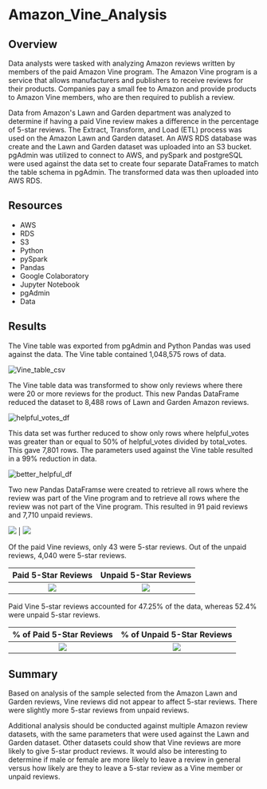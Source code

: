 # Amazon_Vine_Analysis

## Overview
Data analysts were tasked with analyzing Amazon reviews written by members of the paid Amazon Vine program. The Amazon Vine program is a service that allows manufacturers and publishers to receive reviews for their products. Companies pay a small fee to Amazon and provide products to Amazon Vine members, who are then required to publish a review.

Data from Amazon's Lawn and Garden department was analyzed to determine if having a paid Vine review makes a difference in the percentage of 5-star reviews.  The Extract, Transform, and Load (ETL) process was used on the Amazon Lawn and Garden dataset.  An AWS RDS database was create and the Lawn and Garden dataset was uploaded into an S3 bucket.  pgAdmin was utilized to connect to AWS, and pySpark and postgreSQL were used against the data set to create four separate DataFrames to match the table schema in pgAdmin.  The transformed data was then uploaded into AWS RDS. 


## Resources
- AWS
- RDS
- S3
- Python
- pySpark
- Pandas
- Google Colaboratory
- Jupyter Notebook
- pgAdmin
- Data

## Results
The Vine table was exported from pgAdmin and Python Pandas was used against the data.  The Vine table contained 1,048,575 rows of data.

![Vine_table_csv](https://user-images.githubusercontent.com/73897240/112730388-a7576e00-8f07-11eb-8724-bf0540f1a1b4.PNG)


The Vine table data was transformed to show only reviews where there were 20 or more reviews for the product.  This new Pandas DataFrame reduced the dataset to 8,488 rows of Lawn and Garden Amazon reviews.

![helpful_votes_df](https://user-images.githubusercontent.com/73897240/112730437-ef769080-8f07-11eb-9e89-9557b718103e.PNG)


This data set was further reduced to show only rows where helpful_votes was greater than or equal to 50% of helpful_votes divided by total_votes.  This gave 7,801 rows.  The parameters used against the Vine table resulted in a 99% reduction in data.

![better_helpful_df](https://user-images.githubusercontent.com/73897240/112730510-585e0880-8f08-11eb-9be0-cebb079458bb.PNG)


Two new Pandas DataFramse were created to retrieve all rows where the review was part of the Vine program and to retrieve all rows where the review was not part of the Vine program.  This resulted in 91 paid reviews and 7,710 unpaid reviews.

![](https://user-images.githubusercontent.com/73897240/112730588-c86c8e80-8f08-11eb-80e2-95a9584d635f.PNG)  |  ![](https://user-images.githubusercontent.com/73897240/112730710-72e4b180-8f09-11eb-872c-d022225c26f8.PNG)


Of the paid Vine reviews, only 43 were 5-star reviews.  Out of the unpaid reviews, 4,040 were 5-star reviews.

Paid 5-Star Reviews       |  Unpaid 5-Star Reviews
:------------------------:|:-------------------------:
![](https://user-images.githubusercontent.com/73897240/112730825-0ae29b00-8f0a-11eb-9ccd-57c99be966b7.PNG)|![](https://user-images.githubusercontent.com/73897240/112730847-3796b280-8f0a-11eb-958b-b22ddf73393c.PNG)


Paid Vine 5-star reviews accounted for 47.25% of the data, whereas 52.4% were unpaid 5-star reviews.

% of Paid 5-Star Reviews  |  % of Unpaid 5-Star Reviews
:------------------------:|:---------------------------:
![](https://user-images.githubusercontent.com/73897240/112730973-ea671080-8f0a-11eb-993c-a30d45c5f1f6.PNG)|![](https://user-images.githubusercontent.com/73897240/112730988-010d6780-8f0b-11eb-9d3d-ce2ec0ef8016.PNG)


## Summary
Based on analysis of the sample selected from the Amazon Lawn and Garden reviews, Vine reviews did not appear to affect 5-star reviews.  There were slightly more 5-star reviews from unpaid reviews.

Additional analysis should be conducted against multiple Amazon review datasets, with the same parameters that were used against the Lawn and Garden dataset.  Other datasets could show that Vine reviews are more likely to give 5-star product reviews.  It would also be interesting to determine if male or female are more likely to leave a review in general versus how likely are they to leave a 5-star review as a Vine member or unpaid reviews.  
